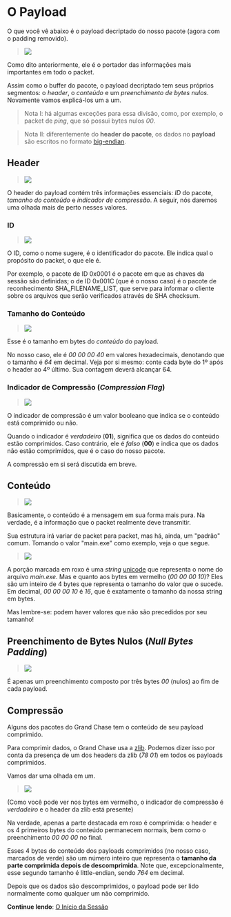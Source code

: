 # **O Payload**

O que você vê abaixo é o payload decriptado do nosso pacote (agora com o padding removido).

> ![](http://i.imgur.com/nQlqmtm.png)

Como dito anteriormente, ele é o portador das informações mais importantes em todo o packet.

Assim como o buffer do pacote, o payload decriptado tem seus próprios segmentos: o _header_, o _conteúdo_ e um _preenchimento de bytes nulos_. Novamente vamos explicá-los um a um.
> Nota I: há algumas exceções para essa divisão, como, por exemplo, o packet de _ping_, que só possui bytes nulos _00_. 

> Nota II: diferentemente do **header do pacote**, os dados no **payload** são escritos no formato [big-endian](https://pt.wikipedia.org/wiki/Extremidade_(ordena%C3%A7%C3%A3o)).

## Header
> ![](http://i.imgur.com/C19kDWK.png)

O header do payload contém três informações essenciais: _ID_ do pacote, _tamanho do conteúdo_ e _indicador de compressão_. A seguir, nós daremos uma olhada mais de perto nesses valores.

### ID
> ![](http://i.imgur.com/JJfLbND.png)

O ID, como o nome sugere, é o identificador do pacote. Ele indica qual o propósito do packet, o que ele é.

Por exemplo, o pacote de ID 0x0001 é o pacote em que as chaves da sessão são definidas; o de ID 0x001C (que é o nosso caso) é o pacote de reconhecimento SHA_FILENAME_LIST, que serve para informar o cliente sobre os arquivos que serão verificados através de SHA checksum.

### Tamanho do Conteúdo
> ![](http://i.imgur.com/pTkORlB.png)

Esse é o tamanho em bytes do _conteúdo_ do payload. 

No nosso caso, ele é _00 00 00 40_ em valores hexadecimais, denotando que o tamanho é _64_ em decimal. Veja por si mesmo: conte cada byte do 1º após o header ao 4º último. Sua contagem deverá alcançar 64.

### Indicador de Compressão (_Compression Flag_)
> ![](http://i.imgur.com/OZSqBEU.png)

O indicador de compressão é um valor booleano que indica se o conteúdo está comprimido ou não. 

Quando o indicador é _verdadeiro_ (**01**), significa que os dados do conteúdo estão comprimidos. Caso contrário, ele é _falso_ (**00**) e indica que os dados não estão comprimidos, que é o caso do nosso pacote.

A compressão em si será discutida em breve.

## Conteúdo
> ![](http://i.imgur.com/EbaO45Q.png)

Basicamente, o conteúdo é a mensagem em sua forma mais pura. Na verdade, é a informação que o packet realmente deve transmitir.

Sua estrutura irá variar de packet para packet, mas há, ainda, um "padrão" comum. Tomando o valor "main.exe" como exemplo, veja o que segue.

> ![](http://image.prntscr.com/image/276d51bc2b4e4b2e820c1abefad4ab21.png)

A porção marcada em roxo é uma _string_ [unicode](https://pt.wikipedia.org/wiki/Unicode) que representa o nome do arquivo _main.exe_. Mas e quanto aos bytes em vermelho (_00 00 00 10_)? Eles são um inteiro de 4 bytes que representa o tamanho do valor que o sucede. Em decimal, _00 00 00 10_ é _16_, que é exatamente o tamanho da nossa string em bytes.

Mas lembre-se: podem haver valores que não são precedidos por seu tamanho!
## Preenchimento de Bytes Nulos (_Null Bytes Padding_)
> ![](http://i.imgur.com/XKdghFa.png)

É apenas um preenchimento composto por três bytes _00_ (nulos) ao fim de cada payload. 

## Compressão

Alguns dos pacotes do Grand Chase tem o conteúdo de seu payload comprimido.

Para comprimir dados, o Grand Chase usa a [zlib](https://pt.wikipedia.org/wiki/Zlib). Podemos dizer isso por conta da presença de um dos headers da zlib (_78 01_) em todos os payloads comprimidos.

Vamos dar uma olhada em um.
> ![](http://i.imgur.com/u51tXBH.png)

(Como você pode ver nos bytes em vermelho, o indicador de compressão é _verdadeiro_ e o header da zlib está presente)

Na verdade, apenas a parte destacada em roxo é comprimida: o header e os 4 primeiros bytes do conteúdo permanecem normais, bem como o preenchimento _00 00 00_ no final. 

Esses 4 bytes do conteúdo dos payloads comprimidos (no nosso caso, marcados de verde) são um número inteiro que representa o **tamanho da parte comprimida depois de descomprimida**. Note que, excepcionalmente, esse segundo tamanho é little-endian, sendo _764_ em decimal.

Depois que os dados são descomprimidos, o payload pode ser lido normalmente como qualquer um não comprimido.

**Continue lendo**: [O Início da Sessão](./O%20Início%20da%20Sessão.md#o-início-da-sessão)
